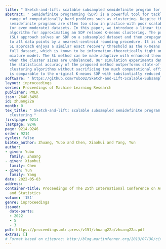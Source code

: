 ```yaml
---
title: " Sketch-and-lift: scalable subsampled semidefinite program for K-means clustering "
abstract: " Semidefinite programming (SDP) is a powerful tool for tackling a wide
  range of computationally hard problems such as clustering. Despite the high accuracy,
  semidefinite programs are often too slow in practice with poor scalability on large
  (or even moderate) datasets. In this paper, we introduce a linear time complexity
  algorithm for approximating an SDP relaxed K-means clustering. The proposed sketch-and-lift
  (SL) approach solves an SDP on a subsampled dataset and then propagates the solution
  to all data points by a nearest-centroid rounding procedure. It is shown that the
  SL approach enjoys a similar exact recovery threshold as the K-means SDP on the
  full dataset, which is known to be information-theoretically tight under the Gaussian
  mixture model. The SL method can be made adaptive with enhanced theoretic properties
  when the cluster sizes are unbalanced. Our simulation experiments demonstrate that
  the statistical accuracy of the proposed method outperforms state-of-the-art fast
  clustering algorithms without sacrificing too much computational efficiency, and
  is comparable to the original K-means SDP with substantially reduced runtime. "
software: " https://github.com/Yubo02/Sketch-and-Lift-Scalable-Subsampled-Semidefinite-Program-for-K-means-Clustering "
layout: inproceedings
series: Proceedings of Machine Learning Research
publisher: PMLR
issn: 2640-3498
id: zhuang22a
month: 0
tex_title: " Sketch-and-lift: scalable subsampled semidefinite program for K-means
  clustering "
firstpage: 9214
lastpage: 9246
page: 9214-9246
order: 9214
cycles: false
bibtex_author: Zhuang, Yubo and Chen, Xiaohui and Yang, Yun
author:
- given: Yubo
  family: Zhuang
- given: Xiaohui
  family: Chen
- given: Yun
  family: Yang
date: 2022-05-03
address:
container-title: Proceedings of The 25th International Conference on Artificial Intelligence
  and Statistics
volume: '151'
genre: inproceedings
issued:
  date-parts:
  - 2022
  - 5
  - 3
pdf: https://proceedings.mlr.press/v151/zhuang22a/zhuang22a.pdf
extras: []
# Format based on citeproc: http://blog.martinfenner.org/2013/07/30/citeproc-yaml-for-bibliographies/
---
```

